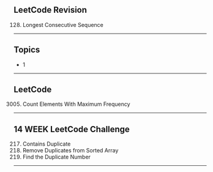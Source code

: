 ## LeetCode Revision

128. Longest Consecutive Sequence

---

## Topics

- 1

---

## LeetCode

3005. Count Elements With Maximum Frequency

---

## 14 WEEK LeetCode Challenge

217. Contains Duplicate
218. Remove Duplicates from Sorted Array
219. Find the Duplicate Number

---
